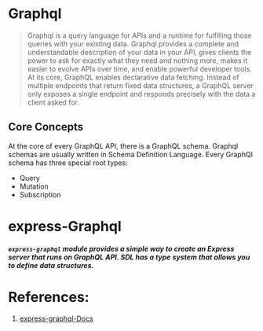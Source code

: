 # Graphql
  > Graphql is a query language for APIs and a runtime for fulfilling those queries with your existing data. Graphql provides a complete and understandable description of your data in your     API, gives clients the power to ask for exactly what they need and nothing more, makes it easier to evolve APIs over time, and enable powerful developer tools.
  > At its core, GraphQL enables declarative data fetching. Instead of multiple endpoints that return fixed data structures, a GraphQL server only exposes a single endpoint and responds precisely with the data a client asked for.
 
## Core Concepts
 At the core of every GraphQL API, there is a GraphQL schema. 
 Graphql schemas are usually written in Schema Definition Language. Every GraphQl schema has three special root types: 
 - Query 
 - Mutation 
 - Subscription
 
# express-Graphql
##### `express-graphql` module provides a simple way to create an Express server that runs on GraphQL API. SDL has a type system that allows you to define data structures.


# References:
1. [express-graphql-Docs](https://graphql.org/graphql-js/express-graphql/)

